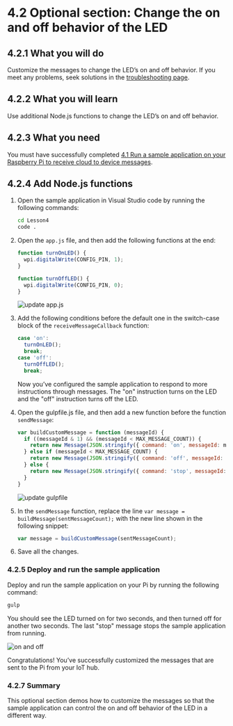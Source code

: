 <properties
 pageTitle="Optional section - Change the on and off behavior of the LED | Microsoft Azure"
 description="Customize the messages to change the LED’s on and off behavior."
 services="iot-hub"
 documentationCenter=""
 authors="shizn"
 manager="timlt"
 tags=""
 keywords=""/>

<tags
 ms.service="iot-hub"
 ms.devlang="multiple"
 ms.topic="article"
 ms.tgt_pltfrm="na"
 ms.workload="na"
 ms.date="10/21/2016"
 ms.author="xshi"/>

# <a name="42-optional-section-change-the-on-and-off-behavior-of-the-led"></a>4.2 Optional section: Change the on and off behavior of the LED

## <a name="421-what-you-will-do"></a>4.2.1 What you will do

Customize the messages to change the LED’s on and off behavior. If you meet any problems, seek solutions in the [troubleshooting page](iot-hub-raspberry-pi-kit-node-troubleshooting.md).

## <a name="422-what-you-will-learn"></a>4.2.2 What you will learn

Use additional Node.js functions to change the LED’s on and off behavior.

## <a name="423-what-you-need"></a>4.2.3 What you need

You must have successfully completed [4.1 Run a sample application on your Raspberry Pi to receive cloud to device messages](iot-hub-raspberry-pi-kit-node-lesson4-send-cloud-to-device-messages.md).

## <a name="424-add-nodejs-functions"></a>4.2.4 Add Node.js functions

1. Open the sample application in Visual Studio code by running the following commands:

    ```bash
    cd Lesson4
    code .
    ```

2. Open the `app.js` file, and then add the following functions at the end:

    ```javascript
    function turnOnLED() {
      wpi.digitalWrite(CONFIG_PIN, 1);
    }

    function turnOffLED() {
      wpi.digitalWrite(CONFIG_PIN, 0);
    }
    ```

    ![update app.js](media/iot-hub-raspberry-pi-lessons/lesson4/updated_app_js.png)

3. Add the following conditions before the default one in the switch-case block of the `receiveMessageCallback` function:

    ```javascript
    case 'on':
      turnOnLED();
      break;
    case 'off':
      turnOffLED();
      break;
    ```

    Now you’ve configured the sample application to respond to more instructions through messages. The "on" instruction turns on the LED and the "off" instruction turns off the LED.

4. Open the gulpfile.js file, and then add a new function before the function `sendMessage`:

    ```javascript
    var buildCustomMessage = function (messageId) {
      if ((messageId & 1) && (messageId < MAX_MESSAGE_COUNT)) {
        return new Message(JSON.stringify({ command: 'on', messageId: messageId }));
      } else if (messageId < MAX_MESSAGE_COUNT) {
        return new Message(JSON.stringify({ command: 'off', messageId: messageId }));
      } else {
        return new Message(JSON.stringify({ command: 'stop', messageId: messageId }));
      }
    }
    ```

    ![update gulpfile](media/iot-hub-raspberry-pi-lessons/lesson4/updated_gulpfile.png)

5. In the `sendMessage` function, replace the line `var message = buildMessage(sentMessageCount);` with the new line shown in the following snippet:

    ```javascript
    var message = buildCustomMessage(sentMessageCount);
    ```

6. Save all the changes.

### <a name="425-deploy-and-run-the-sample-application"></a>4.2.5 Deploy and run the sample application

Deploy and run the sample application on your Pi by running the following command:

```bash
gulp
```

You should see the LED turned on for two seconds, and then turned off for another two seconds. The last "stop" message stops the sample application from running.

![on and off](media/iot-hub-raspberry-pi-lessons/lesson4/gulp_on_and_off.png)

Congratulations! You’ve successfully customized the messages that are sent to the Pi from your IoT hub.

### <a name="427-summary"></a>4.2.7 Summary

This optional section demos how to customize the messages so that the sample application can control the on and off behavior of the LED in a different way.

